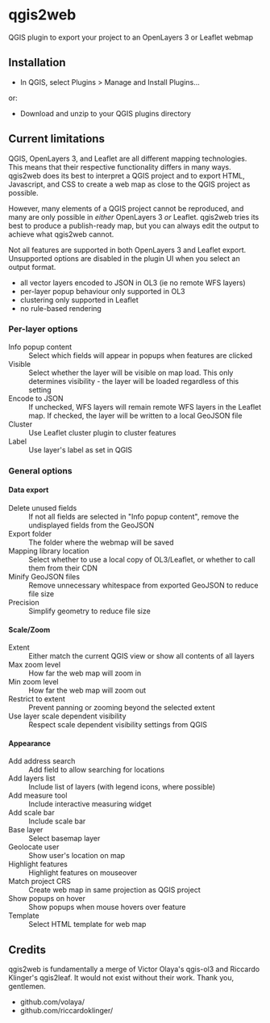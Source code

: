 <h1>qgis2web</h1>
<p>QGIS plugin to export your project to an OpenLayers 3 or Leaflet webmap</p>

<h2>Installation</h2>
<ul><li>In QGIS, select Plugins > Manage and Install Plugins...</li></ul>
<p>or:</p>
<ul><li>Download and unzip to your QGIS plugins directory</li></ul>

<h2>Current limitations</h2>
<p>QGIS, OpenLayers 3, and Leaflet are all different mapping technologies. This means that their respective functionality differs in many ways. qgis2web does its best to interpret a QGIS project and to export HTML, Javascript, and CSS to create a web map as close to the QGIS project as possible.</p>
<p>However, many elements of a QGIS project cannot be reproduced, and many are only possible in <em>either</em> OpenLayers 3 <em>or</em> Leaflet. qgis2web tries its best to produce a publish-ready map, but you can always edit the output to achieve what qgis2web cannot.</p>
<p>Not all features are supported in both OpenLayers 3 and Leaflet export. Unsupported options are disabled in the plugin UI when you select an output format.</p>
<ul><li>all vector layers encoded to JSON in OL3 (ie no remote WFS layers)</li>
<li>per-layer popup behaviour only supported in OL3</li>
<li>clustering only supported in Leaflet</li>
<li>no rule-based rendering</li></ul>

<h3>Per-layer options</h3>
<dl><dt>Info popup content</dt><dd>Select which fields will appear in popups when features are clicked</dd> 
<dt>Visible</dt><dd>Select whether the layer will be visible on map load. This only determines visibility - the layer will be loaded regardless of this setting</dd> 
<dt>Encode to JSON</dt><dd>If unchecked, WFS layers will remain remote WFS layers in the Leaflet map. If checked, the layer will be written to a local GeoJSON file</dd>
<dt>Cluster</dt><dd>Use Leaflet cluster plugin to cluster features</dd>
<dt>Label</dt><dd>Use layer's label as set in QGIS</dd></dl>

<h3>General options</h3>

<h4>Data export</h4>
<dl><dt>Delete unused fields</dt><dd>If not all fields are selected in "Info popup content", remove the undisplayed fields from the GeoJSON</dd>
<dt>Export folder</dt><dd>The folder where the webmap will be saved</dd> 
<dt>Mapping library location</dt><dd>Select whether to use a local copy of OL3/Leaflet, or whether to call them from their CDN</dd>
<dt>Minify GeoJSON files</dt><dd>Remove unnecessary whitespace from exported GeoJSON to reduce file size</dd>
<dt>Precision</dt><dd>Simplify geometry to reduce file size</dd></dl>

<h4>Scale/Zoom</h4>
<dl><dt>Extent</dt><dd>Either match the current QGIS view or show all contents of all layers</dd>
<dt>Max zoom level</dt><dd>How far the web map will zoom in</dd>
<dt>Min zoom level</dt><dd>How far the web map will zoom out</dd>
<dt>Restrict to extent</dt><dd>Prevent panning or zooming beyond the selected extent</dd>
<dt>Use layer scale dependent visibility</dt><dd>Respect scale dependent visibility settings from QGIS</dd></dl>

<h4>Appearance</h4>
<dl><dt>Add address search</dt><dd>Add field to allow searching for locations</dd>
<dt>Add layers list</dt><dd>Include list of layers (with legend icons, where possible)</dd>
<dt>Add measure tool</dt><dd>Include interactive measuring widget</dd>
<dt>Add scale bar</dt><dd>Include scale bar</dd>
<dt>Base layer</dt><dd>Select basemap layer</dd>
<dt>Geolocate user</dt><dd>Show user's location on map</dd>
<dt>Highlight features</dt><dd>Highlight features on mouseover</dd>
<dt>Match project CRS</dt><dd>Create web map in same projection as QGIS project</dd>
<dt>Show popups on hover</dt><dd>Show popups when mouse hovers over feature</dd>
<dt>Template</dt><dd>Select HTML template for web map</dd></dl>

<h2>Credits</h2>
<p>qgis2web is fundamentally a merge of Victor Olaya's qgis-ol3 and Riccardo Klinger's qgis2leaf. It would not exist without their work. Thank you, gentlemen.</p>

<ul><li>github.com/volaya/</li>
<li>github.com/riccardoklinger/</li></ul>
